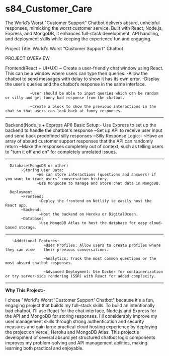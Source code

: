 # s84_Customer_Care
The World’s Worst "Customer Support" Chatbot delivers absurd, unhelpful responses, mimicking the worst customer service. Built with React, Node.js, Express, and MongoDB, it enhances full-stack development, API handling, and deployment skills while keeping the experience fun and engaging.

  Project Title: World's Worst "Customer Support" Chatbot 
 

PROJECT OVERVIEW 

   Frontend(React + UI+UX)
              ~ Create a user-friendly chat window using React. This can be a window where users can type their queries.
 -Allow the chatbot to send messages with delay to show it has its own error.
 -Display the user’s queries and the chatbot’s response in the same interface.

               ~User should be able to input queries which can be random or silly and get funny bad response from the chatbot.

               ~Create a block to show the previous interactions in the chat so that users can look back at funny responses.
---

   Backend(Node.js + Express API)
    Basic Setup:-
                   Use Express to set up the backend to handle the chatbot's response
                   ~Set up API to receive user input and send back predefined silly responses
       ~Silly Response Logic:-
                   ~Have an array of absurd customer support responses that the API can randomly return
                   ~Make the responses completely out of context, such as telling users to "turn it off and on" for completely unrelated issues.

---

          
      Database(MongoDB or other)
           ~Storing User Data:
                  ~We can store interactions (questions and answers) if you want to track users’ conversation history.
                  ~Use Mongoose to manage and store chat data in MongoDB.

      Deployment
           ~Frontend:
                   ~Deploy the frontend on Netlify to easily host the React app.
           ~Backend:
                   ~Host the backend on Heroku or DigitalOcean.
           ~Database:
                   ~Use MongoDB Atlas to host the database for easy cloud-based storage.

---

       ~Additional Features:
                     ~User Profiles: Allow users to create profiles where they can view    their previous conversations.

                     ~Analytics: Track the most common questions or the most absurd chatbot responses.

                     ~Advanced Deployment: Use Docker for containerization or try server-side rendering (SSR) with React for added complexity.

---

**Why This Project:-**

I chose "World's Worst 'Customer Support' Chatbot" because it's a fun, engaging project that builds my full-stack skills. To build an intentionally bad chatbot, I'll use React for the chat interface, Node.js and Express for the API and MongoDB for storing responses. I'll considerably improve my user management skills through strong authentication and security measures and gain large practical cloud hosting experience by deploying the project on Vercel, Heroku and MongoDB Atlas. This project's development of several absurd yet structured chatbot logic components improves my problem-solving and API management abilities, making learning both practical and enjoyable.
